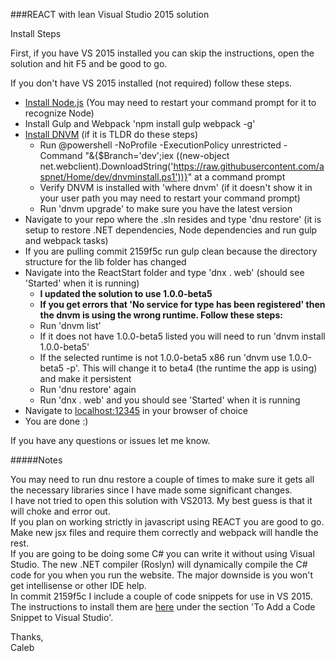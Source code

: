 ###REACT with lean Visual Studio 2015 solution

Install Steps

First, if you have VS 2015 installed you can skip the instructions, open the solution and hit F5 and be good to go.

If you don't have VS 2015 installed (not required) follow these steps.

* [Install Node.js](https://nodejs.org/download/) (You may need to restart your command prompt for it to recognize Node)
* Install Gulp and Webpack 'npm install gulp webpack -g'
* [Install DNVM](https://github.com/aspnet/Home/) (if it is TLDR do these steps)
    * Run @powershell -NoProfile -ExecutionPolicy unrestricted -Command "&{$Branch='dev';iex ((new-object net.webclient).DownloadString('https://raw.githubusercontent.com/aspnet/Home/dev/dnvminstall.ps1'))}" at a command prompt
    * Verify DNVM is installed with 'where dnvm' (if it doesn't show it in your user path you may need to restart your command prompt)
    * Run 'dnvm upgrade' to make sure you have the latest version
* Navigate to your repo where the .sln resides and type 'dnu restore' (it is setup to restore .NET dependencies, Node dependencies and run gulp and webpack tasks)
* If you are pulling commit 2159f5c run gulp clean because the directory structure for the lib folder has changed
* Navigate into the ReactStart folder and type 'dnx . web' (should see 'Started' when it is running)
    * **I updated the solution to use 1.0.0-beta5**
    * **If you get errors that 'No service for type has been registered' then the dnvm is using the wrong runtime. Follow these steps:**
    * Run 'dnvm list'
    * If it does not have 1.0.0-beta5 listed you will need to run 'dnvm install 1.0.0-beta5'
    * If the selected runtime is not 1.0.0-beta5 x86 run 'dnvm use 1.0.0-beta5 -p'. This will change it to beta4 (the runtime the app is using) and make it persistent
    * Run 'dnu restore' again
    * Run 'dnx . web' and you should see 'Started' when it is running
* Navigate to [localhost:12345](http://localhost:12345) in your browser of choice
* You are done :)

If you have any questions or issues let me know.

#####Notes

You may need to run dnu restore a couple of times to make sure it gets all the necessary libraries since I have made some significant changes.  
I have not tried to open this solution with VS2013. My best guess is that it will choke and error out.  
If you plan on working strictly in javascript using REACT you are good to go. Make new jsx files and require them correctly and webpack will handle the rest.  
If you are going to be doing some C# you can write it without using Visual Studio. The new .NET compiler (Roslyn) will dynamically compile the C# code for you when you run the website. The major downside is you won't get intellisense or other IDE help.  
In commit 2159f5c I include a couple of code snippets for use in VS 2015. The instructions to install them are [here](https://msdn.microsoft.com/en-us/library/ms165394.aspx) under the section 'To Add a Code Snippet to Visual Studio'.  

Thanks,  
Caleb